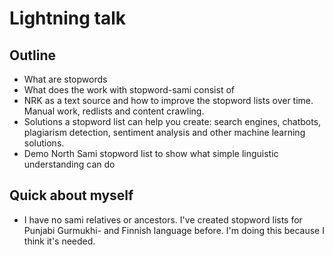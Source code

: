 # Lightning talk

## Outline

* What are stopwords
* What does the work with stopword-sami consist of
* NRK as a text source and how to improve the stopword lists over time. Manual work, redlists and content crawling.
* Solutions a stopword list can help you create: search engines, chatbots, plagiarism detection, sentiment analysis and other machine learning solutions.
* Demo North Sami stopword list to show what simple linguistic understanding can do

## Quick about myself

* I have no sami relatives or ancestors. I've created stopword lists for Punjabi Gurmukhi- and Finnish language before. I'm doing this because I think it's needed.